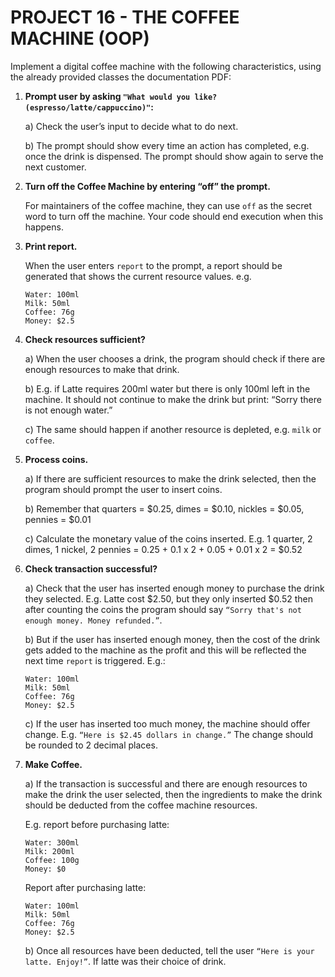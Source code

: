 # PROJECT 16 - THE COFFEE MACHINE (OOP)

Implement a digital coffee machine with the following characteristics, using the already provided classes the
documentation PDF:

1. **Prompt user by asking `"What would you like? (espresso/latte/cappuccino)"`:**

   a) Check the user’s input to decide what to do next.

   b) The prompt should show every time an action has completed, e.g. once the drink is dispensed. The prompt should
   show again to serve the next customer.

2. **Turn off the Coffee Machine by entering “off” the prompt.**

   For maintainers of the coffee machine, they can use `off` as the secret word to turn off
   the machine. Your code should end execution when this happens.

3. **Print report.**

   When the user enters `report` to the prompt, a report should be generated that shows the current resource values.
   e.g.
   ``` 
   Water: 100ml
   Milk: 50ml
   Coffee: 76g
   Money: $2.5
   ```

4. **Check resources sufficient?**

   a) When the user chooses a drink, the program should check if there are enough resources to make that drink.

   b) E.g. if Latte requires 200ml water but there is only 100ml left in the machine. It should not continue to
   make the drink but print: “Sorry there is not enough water.”

   c) The same should happen if another resource is depleted, e.g. `milk` or `coffee`.

5. **Process coins.**

   a) If there are sufficient resources to make the drink selected, then the program should prompt the user to insert
   coins.

   b) Remember that quarters = $0.25, dimes = $0.10, nickles = $0.05, pennies = $0.01

   c) Calculate the monetary value of the coins inserted. E.g. 1 quarter, 2 dimes, 1 nickel, 2
   pennies = 0.25 + 0.1 x 2 + 0.05 + 0.01 x 2 = $0.52

6. **Check transaction successful?**

   a) Check that the user has inserted enough money to purchase the drink they selected. E.g. Latte cost $2.50, but they
   only inserted $0.52 then after counting the coins the program should say `“Sorry that's not enough money. Money
   refunded.”`.

   b) But if the user has inserted enough money, then the cost of the drink gets added to the machine as the profit and
   this will be reflected the next time `report` is triggered. E.g.:

   ```
   Water: 100ml
   Milk: 50ml
   Coffee: 76g
   Money: $2.5
   ```

   c) If the user has inserted too much money, the machine should offer change.
   E.g. `“Here is $2.45 dollars in change.”`
   The change should be rounded to 2 decimal places.

7. **Make Coffee.**

   a) If the transaction is successful and there are enough resources to make the drink the user selected, then the
   ingredients to make the drink should be deducted from the coffee machine resources.

   E.g. report before purchasing latte:
   ```
   Water: 300ml
   Milk: 200ml
   Coffee: 100g
   Money: $0
   ```

   Report after purchasing latte:
   ```
   Water: 100ml
   Milk: 50ml
   Coffee: 76g
   Money: $2.5
   ```

   b) Once all resources have been deducted, tell the user `“Here is your latte. Enjoy!”`. If latte was their choice of
   drink.